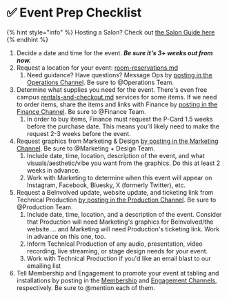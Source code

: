 # ✅ Event Prep Checklist

{% hint style="info" %}
Hosting a Salon? Check out [the Salon Guide here](member-resources/hosting-a-salon.md)
{% endhint %}

1. Decide a date and time for the event. _**Be sure it's 3+ weeks out from now.**_\
   &#x20;
2. Request a location for your event: [room-reservations.md](team-resources/logistics/room-reservations.md "mention")
   1. Need guidance? Have questions? Message Ops by [posting in the Operations Channel](https://teams.microsoft.com/l/channel/19%3A4aea2c986d9b484e9133233e399df69d%40thread.tacv2/Operations?groupId=13a3570e-1587-4b29-9596-18efe1cf3500\&tenantId=1113be34-aed1-4d00-ab4b-cdd02510be91). Be sure to @Operations Team.\
      &#x20;
3. Determine what supplies you need for the event. There's even free campus [rentals-and-checkout.md](campus-resources/rentals-and-checkout.md "mention") services for some items.  If we need to order items, share the items and links with Finance by [posting in the Finance Channel](https://teams.microsoft.com/l/channel/19%3A59f8569e53644af0bc8e0df1b8d0c750%40thread.tacv2/Finance?groupId=13a3570e-1587-4b29-9596-18efe1cf3500\&tenantId=1113be34-aed1-4d00-ab4b-cdd02510be91). Be sure to @Finance Team.
   1. In order to buy items, Finance must request the P-Card 1.5 weeks before the purchase date. This means you'll likely need to make the request 2-3 weeks before the event.\
      &#x20;
4. Request graphics from Marketing & Design [by posting in the Marketing Channel](https://teams.microsoft.com/l/channel/19%3A4012b1eef8ec4ed5b2c0717e8e0a877c%40thread.tacv2/Marketing?groupId=13a3570e-1587-4b29-9596-18efe1cf3500\&tenantId=1113be34-aed1-4d00-ab4b-cdd02510be91). Be sure to @Marketing + Design Team.
   1. Include date, time, location, description of the event, and what visuals/aesthetic/vibe you want from the graphics. Do this at least 2 weeks in advance.
   2. Work with Marketing to determine when this event will appear on Instagram, Facebook, Bluesky, X (formerly Twitter), etc.\
      &#x20;
5. Request a BeInvolved update, website update, and ticketing link from Technical Production [by posting in the Production Channel](https://teams.microsoft.com/l/channel/19%3A2720a2c80e8e408284aac139f0a740d0%40thread.tacv2/Production?groupId=13a3570e-1587-4b29-9596-18efe1cf3500\&tenantId=1113be34-aed1-4d00-ab4b-cdd02510be91). Be sure to @Production Team.
   1. Include date, time, location, and a description of the event. Consider that Production will need Marketing's graphics for BeInvolved/the website.... and Marketing will need Production's ticketing link. Work in advance on this one, too.
   2. Inform Technical Production of any audio, presentation, video recording, live streaming, or stage design needs for your event.
   3. Work with Technical Production if you'd like an email blast to our emailing list\
      &#x20;
6. Tell Membership and Engagement to promote your event at tabling and installations by posting in the [Membership](https://teams.microsoft.com/l/channel/19%3A8f7fc616d4204a53984126c1a68a71e5%40thread.tacv2/Membership?groupId=13a3570e-1587-4b29-9596-18efe1cf3500\&tenantId=1113be34-aed1-4d00-ab4b-cdd02510be91) and [Engagement Channels](https://teams.microsoft.com/l/channel/19%3Add0cca6bcb454b4a96fae0a2ddec2932%40thread.tacv2/Engagement?groupId=13a3570e-1587-4b29-9596-18efe1cf3500\&tenantId=1113be34-aed1-4d00-ab4b-cdd02510be91), respectively. Be sure to @mention each of them.

